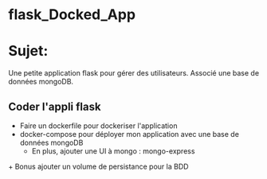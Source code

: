 # flask_Docked_App

# Sujet:
Une petite application flask pour gérer des utilisateurs.
Associé une base de données mongoDB.

## Coder l'appli flask
- Faire un dockerfile pour dockeriser l'application
- docker-compose pour déployer mon application avec une base de données mongoDB
    * En plus, ajouter une UI à mongo : mongo-express

\+ Bonus ajouter un volume de persistance pour la BDD
